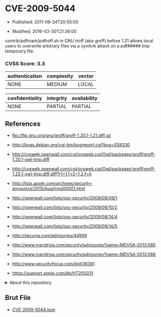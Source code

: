 # CVE-2009-5044

- Published: 2011-06-24T20:55:00

- Modified: 2016-03-30T21:36:00

contrib/pdfmark/pdfroff.sh in GNU troff (aka groff) before 1.21 allows local users to overwrite arbitrary files via a symlink attack on a pdf#####.tmp temporary file.

### CVSS Score: **3.3**

| authentication | complexity | vector |
| --- | --- | --- |
| NONE | MEDIUM | LOCAL |

| confidentiality | integrity | availability |
| --- | --- | --- |
| NONE | PARTIAL | PARTIAL |

## References

* ftp://ftp.gnu.org/gnu/groff/groff-1.20.1-1.21.diff.gz

* http://bugs.debian.org/cgi-bin/bugreport.cgi?bug=538330

* http://cvsweb.openwall.com/cgi/cvsweb.cgi/Owl/packages/groff/groff-1.20.1-owl-tmp.diff

* http://cvsweb.openwall.com/cgi/cvsweb.cgi/Owl/packages/groff/groff-1.20.1-owl-tmp.diff.diff?r1=1.1;r2=1.2;f=h

* http://lists.apple.com/archives/security-announce/2015/Aug/msg00001.html

* http://openwall.com/lists/oss-security/2009/08/09/1

* http://openwall.com/lists/oss-security/2009/08/10/2

* http://openwall.com/lists/oss-security/2009/08/14/4

* http://openwall.com/lists/oss-security/2009/08/14/5

* http://secunia.com/advisories/44999

* http://www.mandriva.com/security/advisories?name=MDVSA-2013:085

* http://www.mandriva.com/security/advisories?name=MDVSA-2013:086

* http://www.securityfocus.com/bid/36381

* https://support.apple.com/kb/HT205031

<details>
<summary>About this repository</summary> 

  This repository is part of the project [Live Hack CVE](https://github.com/Live-Hack-CVE). Main website can be found [www.live-hack.org](https://www.live-hack.org) 
  
  Made by [Sn0wAlice](https://github.com/Sn0wAlice) for the people that care about security and need to have a feed of the latest CVEs. Hope you enjoy it, don't forget to star the repo and follow me on [Twitter](https://twitter.com/Sn0wAlice) and [Github](https://github.com/Sn0wAlice). And that is my [personnal website](https://www.alice-snow.me/)

  - [Home Page](https://github.com/Live-Hack-CVE)
  - [Framework](https://github.com/Live-Hack-CVE/cve-framework)
  - [CVE database](https://github.com/Live-Hack-CVE/full_database)
  - [Changelog](https://github.com/Live-Hack-CVE/Changelog)
</details>

## Brut File

* [CVE-2009-5044.json](https://raw.githubusercontent.com/Live-Hack-CVE/full_database/main/cves/2009/CVE-2009-5044.json)

